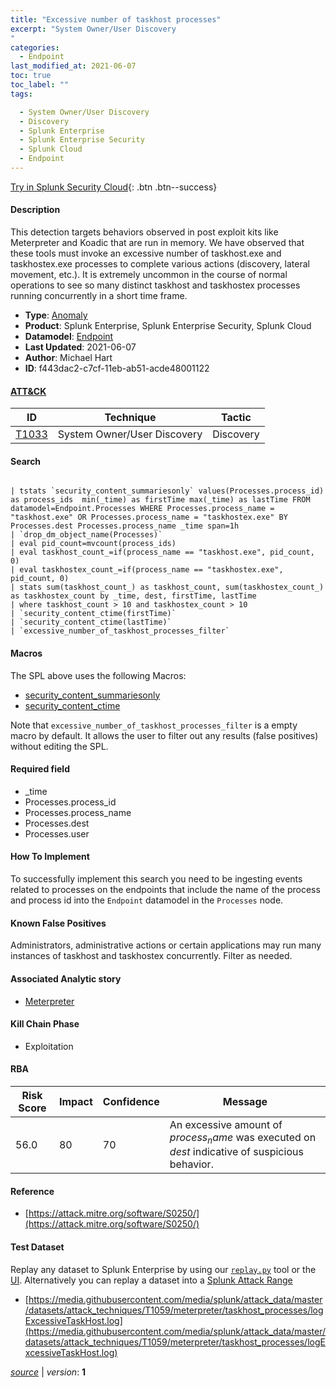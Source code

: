 ```yaml
---
title: "Excessive number of taskhost processes"
excerpt: "System Owner/User Discovery
"
categories:
  - Endpoint
last_modified_at: 2021-06-07
toc: true
toc_label: ""
tags:

  - System Owner/User Discovery
  - Discovery
  - Splunk Enterprise
  - Splunk Enterprise Security
  - Splunk Cloud
  - Endpoint
---
```




[Try in Splunk Security Cloud](https://www.splunk.com/en_us/cyber-security.html){: .btn .btn--success}

#### Description

This detection targets behaviors observed in post exploit kits like Meterpreter and Koadic that are run in memory.  We have observed that these tools must invoke an excessive number of taskhost.exe and taskhostex.exe processes to complete various actions (discovery, lateral movement, etc.).  It is extremely uncommon in the course of normal operations to see so many distinct taskhost and taskhostex processes running concurrently in a short time frame.

- **Type**: [Anomaly](https://github.com/splunk/security_content/wiki/object-Analytic-Types)
- **Product**: Splunk Enterprise, Splunk Enterprise Security, Splunk Cloud
- **Datamodel**: [Endpoint](https://docs.splunk.com/Documentation/CIM/latest/User/Endpoint)
- **Last Updated**: 2021-06-07
- **Author**: Michael Hart
- **ID**: f443dac2-c7cf-11eb-ab51-acde48001122


#### [ATT&CK](https://attack.mitre.org/)

| ID             | Technique        |  Tactic             |
| -------------- | ---------------- |-------------------- |
| [T1033](https://attack.mitre.org/techniques/T1033/) | System Owner/User Discovery | Discovery |

#### Search

```

| tstats `security_content_summariesonly` values(Processes.process_id) as process_ids  min(_time) as firstTime max(_time) as lastTime FROM datamodel=Endpoint.Processes WHERE Processes.process_name = "taskhost.exe" OR Processes.process_name = "taskhostex.exe" BY Processes.dest Processes.process_name _time span=1h 
| `drop_dm_object_name(Processes)` 
| eval pid_count=mvcount(process_ids) 
| eval taskhost_count_=if(process_name == "taskhost.exe", pid_count, 0) 
| eval taskhostex_count_=if(process_name == "taskhostex.exe", pid_count, 0) 
| stats sum(taskhost_count_) as taskhost_count, sum(taskhostex_count_) as taskhostex_count by _time, dest, firstTime, lastTime 
| where taskhost_count > 10 and taskhostex_count > 10 
| `security_content_ctime(firstTime)` 
| `security_content_ctime(lastTime)` 
| `excessive_number_of_taskhost_processes_filter`
```

#### Macros
The SPL above uses the following Macros:
* [security_content_summariesonly](https://github.com/splunk/security_content/blob/develop/macros/security_content_summariesonly.yml)
* [security_content_ctime](https://github.com/splunk/security_content/blob/develop/macros/security_content_ctime.yml)

Note that `excessive_number_of_taskhost_processes_filter` is a empty macro by default. It allows the user to filter out any results (false positives) without editing the SPL.

#### Required field
* _time
* Processes.process_id
* Processes.process_name
* Processes.dest
* Processes.user


#### How To Implement
To successfully implement this search you need to be ingesting events related to processes on the endpoints that include the name of the process and process id into the `Endpoint` datamodel in the `Processes` node.

#### Known False Positives
Administrators, administrative actions or certain applications may run many instances of taskhost and taskhostex concurrently.  Filter as needed.

#### Associated Analytic story
* [Meterpreter](/stories/meterpreter)


#### Kill Chain Phase
* Exploitation



#### RBA

| Risk Score  | Impact      | Confidence   | Message      |
| ----------- | ----------- |--------------|--------------|
| 56.0 | 80 | 70 | An excessive amount of $process_name$ was executed on $dest$ indicative of suspicious behavior. |




#### Reference

* [https://attack.mitre.org/software/S0250/](https://attack.mitre.org/software/S0250/)



#### Test Dataset
Replay any dataset to Splunk Enterprise by using our [`replay.py`](https://github.com/splunk/attack_data#using-replaypy) tool or the [UI](https://github.com/splunk/attack_data#using-ui).
Alternatively you can replay a dataset into a [Splunk Attack Range](https://github.com/splunk/attack_range#replay-dumps-into-attack-range-splunk-server)


* [https://media.githubusercontent.com/media/splunk/attack_data/master/datasets/attack_techniques/T1059/meterpreter/taskhost_processes/logExcessiveTaskHost.log](https://media.githubusercontent.com/media/splunk/attack_data/master/datasets/attack_techniques/T1059/meterpreter/taskhost_processes/logExcessiveTaskHost.log)



[*source*](https://github.com/splunk/security_content/tree/develop/detections/endpoint/excessive_number_of_taskhost_processes.yml) \| *version*: **1**